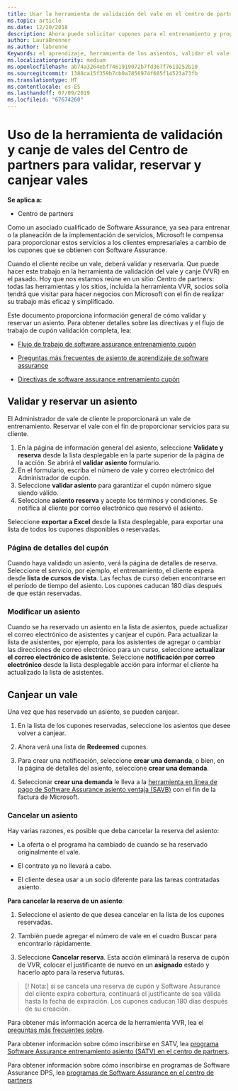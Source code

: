 ```yaml
---
title: Usar la herramienta de validación del vale en el centro de partners para los cupones de entrenamiento y otros | Centro de partners
ms.topic: article
ms.date: 12/20/2018
description: Ahora puede solicitar cupones para el entrenamiento y programas de software assurance en el centro de partners
author: LauraBrenner
ms.author: labrenne
Keywords: el aprendizaje, herramienta de los asientos, validar el vale, notificaciones de programa software assurance, DPS, SATV
ms.localizationpriority: medium
ms.openlocfilehash: ab74a3264ebf7461919072b7fd367f7619252b10
ms.sourcegitcommit: 1388ca15f359b7cb0a7856974f605f14523a73fb
ms.translationtype: HT
ms.contentlocale: es-ES
ms.lasthandoff: 07/09/2019
ms.locfileid: "67674260"
---
```

# <a name="use-the-voucher-validation-and-redemption-tool-in-partner-center-to-validate-reserve-and-redeem-vouchers"></a>Uso de la herramienta de validación y canje de vales del Centro de partners para validar, reservar y canjear vales 

**Se aplica a:**

- Centro de partners

Como un asociado cualificado de Software Assurance, ya sea para entrenar o la planeación de la implementación de servicios, Microsoft le compensa para proporcionar estos servicios a los clientes empresariales a cambio de los cupones que se obtienen con Software Assurance.

Cuando el cliente recibe un vale, deberá validar y reservarla. Que puede hacer este trabajo en la herramienta de validación del vale y canje (VVR) en el pasado. Hoy que nos estamos reúne en un sitio: Centro de partners: todas las herramientas y los sitios, incluida la herramienta VVR, socios solía tendrá que visitar para hacer negocios con Microsoft con el fin de realizar su trabajo más eficaz y simplificado.

Este documento proporciona información general de cómo validar y reservar un asiento. Para obtener detalles sobre las directivas y el flujo de trabajo de cupón validación completa, lea: 

- [Flujo de trabajo de software assurance entrenamiento cupón](https://query.prod.cms.rt.microsoft.com/cms/api/am/binary/RE3krfK)

- [Preguntas más frecuentes de asiento de aprendizaje de software assurance](https://query.prod.cms.rt.microsoft.com/cms/api/am/binary/RE3kz5o) 

- [Directivas de software assurance entrenamiento cupón](https://query.prod.cms.rt.microsoft.com/cms/api/am/binary/RE3koEP) 


## <a name="validate-and-reserve-a-voucher"></a>Validar y reservar un asiento

El Administrador de vale de cliente le proporcionará un vale de entrenamiento. Reservar el vale con el fin de proporcionar servicios para su cliente.

1. En la página de información general del asiento, seleccione **Validate y reserva** desde la lista desplegable en la parte superior de la página de la acción. Se abrirá el **validar asiento** formulario.
2. En el formulario, escriba el número de vale y correo electrónico del Administrador de cupón.
3. Seleccione **validar asiento** para garantizar el cupón número sigue siendo válido.
4. Seleccione **asiento reserva** y acepte los términos y condiciones. Se notifica al cliente por correo electrónico que reservó el asiento.

Seleccione **exportar a Excel** desde la lista desplegable, para exportar una lista de todos los cupones disponibles o reservadas.

### <a name="voucher-details-page"></a>Página de detalles del cupón

Cuando haya validado un asiento, verá la página de detalles de reserva. Seleccione el servicio, por ejemplo, el entrenamiento, el cliente espera desde **lista de cursos de vista**.
Las fechas de curso deben encontrarse en el período de tiempo del asiento. Los cupones caducan 180 días después de que están reservadas.

### <a name="modify-a-voucher"></a>Modificar un asiento

Cuando se ha reservado un asiento en la lista de asientos, puede actualizar el correo electrónico de asistentes y canjear el cupón. Para actualizar la lista de asistentes, por ejemplo, para los asistentes de agregar o cambiar las direcciones de correo electrónico para un curso, seleccione **actualizar el correo electrónico de asistente**. Seleccione **notificación por correo electrónico** desde la lista desplegable acción para informar el cliente ha actualizado la lista de asistentes.

## <a name="redeem-a-voucher"></a>Canjear un vale

Una vez que has reservado un asiento, se pueden canjear. 

1. En la lista de los cupones reservadas, seleccione los asientos que desee volver a canjear. 
2. Ahora verá una lista de **Redeemed** cupones.

4. Para crear una notificación, seleccione **crear una demanda**, o bien, en la página de detalles del asiento, seleccione **crear una demanda**.

5. Seleccionar **crear una demanda** le lleva a la [herramienta en línea de pago de Software Assurance asiento ventaja (SAVB)](https://planningservices.partners.extranet.microsoft.com/en/Pages/getpaid.aspx) con el fin de la factura de Microsoft.


### <a name="cancel-a-voucher"></a>Cancelar un asiento

Hay varias razones, es posible que deba cancelar la reserva del asiento:

- La oferta o el programa ha cambiado de cuando se ha reservado originalmente el vale.

- El contrato ya no llevará a cabo.

- El cliente desea usar a un socio diferente para las tareas contratadas asiento.

**Para cancelar la reserva de un asiento**:

1. Seleccione el asiento de que desea cancelar en la lista de los cupones reservadas.

2. También puede agregar el número de vale en el cuadro Buscar para encontrarlo rápidamente. 

3. Seleccione **Cancelar reserva**. Esta acción eliminará la reserva de cupón de VVR, colocar el justificante de nuevo en un **asignado** estado y hacerlo apto para la reserva futuras.

>[! Nota:] si se cancela una reserva de cupón y Software Assurance del cliente expira cobertura, continuará el justificante de sea válida hasta la fecha de expiración. Los cupones caducan 180 días después de su creación.

Para obtener más información acerca de la herramienta VVR, lea el [preguntas más frecuentes sobre](vvr-faq.md).

Para obtener información sobre cómo inscribirse en SATV, lea [programa Software Assurance entrenamiento asiento (SATV) en el centro de partners](software-assurance-satv.md).

Para obtener información sobre cómo inscribirse en programas de Software Assurance DPS, lea [programas de Software Assurance en el centro de partners](software-assurance-dps.md)

